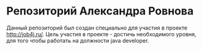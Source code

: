 # Репозиторий Александра Ровнова

Данный репозиторий был создан специально для участия в проекте http://job4j.ru/.
Цель участия в проекте - достичь необходимого уровня, для того чтобы работать на должности java developer.
